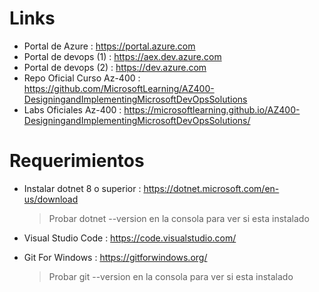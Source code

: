 # Links
* Portal de Azure : https://portal.azure.com
* Portal de devops (1) : https://aex.dev.azure.com
* Portal de devops (2) : https://dev.azure.com
* Repo Oficial Curso Az-400 : https://github.com/MicrosoftLearning/AZ400-DesigningandImplementingMicrosoftDevOpsSolutions
* Labs Oficiales Az-400 : https://microsoftlearning.github.io/AZ400-DesigningandImplementingMicrosoftDevOpsSolutions/

# Requerimientos
* Instalar dotnet 8 o superior : https://dotnet.microsoft.com/en-us/download
  > Probar dotnet --version en la consola para ver si esta instalado
  
* Visual Studio Code : https://code.visualstudio.com/
* Git For Windows : https://gitforwindows.org/
  > Probar git --version en la consola para ver si esta instalado

